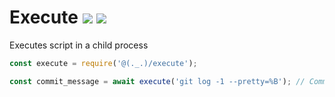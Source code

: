# Execute <a href="https://www.npmjs.com/package/@(._.)/execute"><img src="https://img.shields.io/npm/v/@(._.)/execute.svg"></a> [![](https://img.shields.io/badge/mono--000000.svg?logo=github&style=social)](https://github.com/omrilotan/mono)

Executes script in a child process

```js
const execute = require('@(._.)/execute');

const commit_message = await execute('git log -1 --pretty=%B'); // Committed some changes
```
